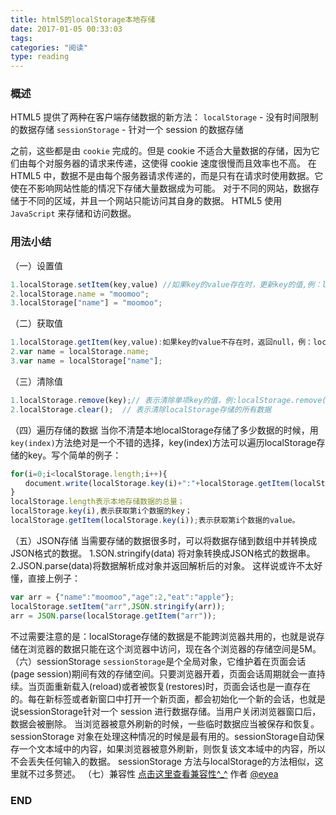 ```yaml
---
title: html5的localStorage本地存储
date: 2017-01-05 00:33:03
tags:
categories: "阅读"
type: reading
---
```

### 概述
HTML5 提供了两种在客户端存储数据的新方法：
`localStorage` - 没有时间限制的数据存储
`sessionStorage` - 针对一个 session 的数据存储
<!-- more -->
之前，这些都是由 `cookie` 完成的。但是 cookie 不适合大量数据的存储，因为它们由每个对服务器的请求来传递，这使得 cookie 速度很慢而且效率也不高。
在 HTML5 中，数据不是由每个服务器请求传递的，而是只有在请求时使用数据。它使在不影响网站性能的情况下存储大量数据成为可能。
对于不同的网站，数据存储于不同的区域，并且一个网站只能访问其自身的数据。
HTML5 使用 `JavaScript` 来存储和访问数据。
### 用法小结
（一）设置值
```javascript
1.localStorage.setItem(key,value) //如果key的value存在时，更新key的值,例：localStorage.setItem("name","moomoo");【推荐写法】
2.localStorage.name = "moomoo";
3.localStorage["name"] = "moomoo";
```
（二）获取值
```javascript
1.localStorage.getItem(key,value):如果key的value不存在时，返回null，例：localStorage.getItem("name");【推荐写法】
2.var name = localStorage.name;
3.var name = localStorage["name"];
```
（三）清除值
```javascript
1.localStorage.remove(key);// 表示清除单项key的值，例:localStorage.remove("name");执行这句话就会清除name的值
2.localStorage.clear();  // 表示清除localStorage存储的所有数据
```
（四）遍历存储的数据
当你不清楚本地localStorage存储了多少数据的时候，用`key(index)`方法绝对是一个不错的选择，key(index)方法可以遍历localStorage存储的key。写个简单的例子：
```javascript
for(i=0;i<localStorage.length;i++){
　　document.write(localStorage.key(i)+":"+localStorage.getItem(localStorage.key(i))+"<br/>");
}
localStorage.length表示本地存储数据的总量；
localStorage.key(i),表示获取第i个数据的key；
localStorage.getItem(localStorage.key(i));表示获取第i个数据的value。
```
（五）JSON存储
当需要存储的数据很多时，可以将数据存储到数组中并转换成JSON格式的数据。
1.SON.stringify(data) 将对象转换成JSON格式的数据串。
2.JSON.parse(data)将数据解析成对象并返回解析后的对象。
这样说或许不太好懂，直接上例子：
```javascript
var arr = {"name":"moomoo","age":2,"eat":"apple"};
localStorage.setItem("arr",JSON.stringify(arr));
arr = JSON.parse(localStorage.getItem("arr"));
```
不过需要注意的是：localStorage存储的数据是不能跨浏览器共用的，也就是说存储在浏览器的数据只能在这个浏览器中访问，现在各个浏览器的存储空间是5M。
（六）sessionStorage
`sessionStorage`是个全局对象，它维护着在页面会话(page session)期间有效的存储空间。只要浏览器开着，页面会话周期就会一直持续。当页面重新载入(reload)或者被恢复(restores)时，页面会话也是一直存在的。每在新标签或者新窗口中打开一个新页面，都会初始化一个新的会话，也就是说sessionStorage针对一个 session 进行数据存储。当用户关闭浏览器窗口后，数据会被删除。
当浏览器被意外刷新的时候，一些临时数据应当被保存和恢复。sessionStorage 对象在处理这种情况的时候是最有用的。sessionStorage自动保存一个文本域中的内容，如果浏览器被意外刷新，则恢复该文本域中的内容，所以不会丢失任何输入的数据。
sessionStorage 方法与localStorage的方法相似，这里就不过多赘述。
（七）兼容性
   [点击这里查看兼容性^_^](http://caniuse.com/#search=localStorage)
作者 [@eyea](mailto:deyeseau@gmail.com)
### END
